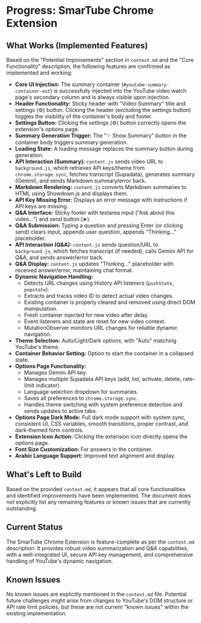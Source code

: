 # Progress: SmarTube Chrome Extension

## What Works (Implemented Features)
Based on the "Potential Improvements" section in `context.md` and the "Core Functionality" description, the following features are confirmed as implemented and working:

- **Core UI Injection:** The summary container (`#youtube-summary-container-ext`) is successfully injected into the YouTube video watch page's secondary column and is always visible upon injection.
- **Header Functionality:** Sticky header with "Video Summary" title and settings (⚙️) button. Clicking the header (excluding the settings button) toggles the visibility of the container's body and footer.
- **Settings Button:** Clicking the settings (⚙️) button correctly opens the extension's options page.
- **Summary Generation Trigger:** The "✨ Show Summary" button in the container body triggers summary generation.
- **Loading State:** A loading message replaces the summary button during generation.
- **API Interaction (Summary):** `content.js` sends video URL to `background.js`, which retrieves API keys/theme from `chrome.storage.sync`, fetches transcript (Supadata), generates summary (Gemini), and sends Markdown summary/error back.
- **Markdown Rendering:** `content.js` converts Markdown summaries to HTML using Showdown.js and displays them.
- **API Key Missing Error:** Displays an error message with instructions if API keys are missing.
- **Q&A Interface:** Sticky footer with textarea input ("Ask about this video...") and send button (➤).
- **Q&A Submission:** Typing a question and pressing Enter (or clicking send) clears input, appends user question, appends "Thinking..." placeholder.
- **API Interaction (Q&A):** `content.js` sends question/URL to `background.js`, which fetches transcript (if needed), calls Gemini API for Q&A, and sends answer/error back.
- **Q&A Display:** `content.js` updates "Thinking..." placeholder with received answer/error, maintaining chat format.
- **Dynamic Navigation Handling:**
    - Detects URL changes using History API listeners (`pushState`, `popstate`).
    - Extracts and tracks video ID to detect actual video changes.
    - Existing container is properly cleared and removed using direct DOM manipulation.
    - Fresh container injected for new video after delay.
    - Event listeners and state are reset for new video context.
    - MutationObserver monitors URL changes for reliable dynamic navigation.
- **Theme Selection:** Auto/Light/Dark options, with "Auto" matching YouTube's theme.
- **Container Behavior Setting:** Option to start the container in a collapsed state.
- **Options Page Functionality:**
    - Manages Gemini API key.
    - Manages multiple Supadata API keys (add, list, activate, delete, rate-limit indicator).
    - Language selection dropdown for summaries.
    - Saves all preferences to `chrome.storage.sync`.
    - Handles theme switching with system preference detection and sends updates to active tabs.
- **Options Page Dark Mode:** Full dark mode support with system sync, consistent UI, CSS variables, smooth transitions, proper contrast, and dark-themed form controls.
- **Extension Icon Action:** Clicking the extension icon directly opens the options page.
- **Font Size Customization:** For answers in the container.
- **Arabic Language Support:** Improved text alignment and display.

## What's Left to Build
Based on the provided `context.md`, it appears that all core functionalities and identified improvements have been implemented. The document does not explicitly list any remaining features or known issues that are currently outstanding.

## Current Status
The SmarTube Chrome Extension is feature-complete as per the `context.md` description. It provides robust video summarization and Q&A capabilities, with a well-integrated UI, secure API key management, and comprehensive handling of YouTube's dynamic navigation.

## Known Issues
No known issues are explicitly mentioned in the `context.md` file. Potential future challenges might arise from changes to YouTube's DOM structure or API rate limit policies, but these are not current "known issues" within the existing implementation.